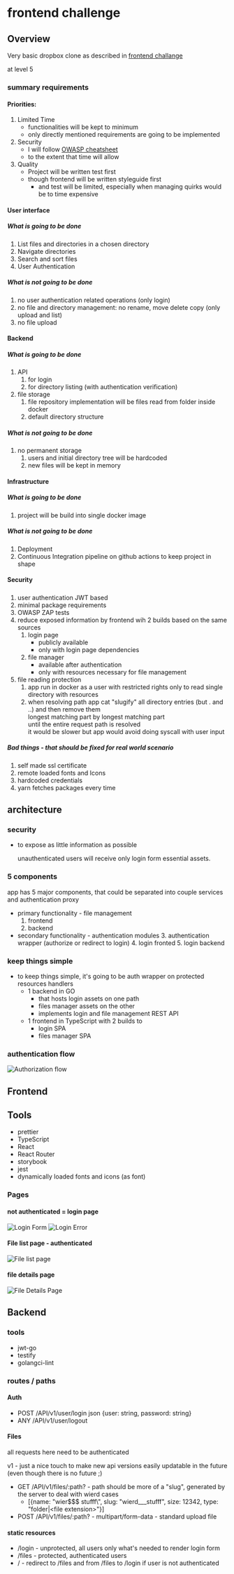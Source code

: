 # frontend challenge

## Overview
Very basic dropbox clone as described in [frontend challange](https://github.com/gravitational/careers/blob/main/challenges/frontend/challenge.md)

at level 5

### summary requirements

#### Priorities: 
1. Limited Time  
   - functionalities will be kept to minimum 
   - only directly mentioned requirements are going to be implemented
2. Security
   - I will follow [OWASP cheatsheet](https://cheatsheetseries.owasp.org/)
   - to the extent that time will allow
3. Quality
   - Project will be written test first 
   - though frontend will be written styleguide first 
     - and test will be limited, especially when managing quirks would be to time expensive


#### User interface
##### What is going to be done
 1. List files and directories in a chosen directory 
 2. Navigate directories
 3. Search and sort files
 4. User Authentication

##### What is not going to be done
 1. no user authentication related operations (only login)
 2. no file and directory management: no rename, move delete copy (only upload and list)
 3. no file upload

#### Backend
##### What is going to be done
1. API 
   1. for login 
   2. for directory listing (with authentication verification)
2. file storage
   1. file repository implementation will be files read from folder inside docker
   2. default directory structure

##### What is not going to be done
 1. no permanent storage 
    1. users and initial directory tree will be hardcoded
    2. new files will be kept in memory 

#### Infrastructure
##### What is going to be done
1. project will be build into single docker image
##### What is not going to be done
1. Deployment
2. Continuous Integration pipeline on github actions to keep project in shape


#### Security
##### 
1. user authentication JWT based
2. minimal package requirements
3. OWASP ZAP tests
4. reduce exposed information by frontend wih 2 builds based on the same sources
   1. login page 
      - publicly available
      - only with login page dependencies
   2. file manager 
      - available after authentication
      - only with resources necessary for file management
5. file reading protection
   1. app run in docker as a user with restricted rights only to read single directory with resources
   2. when resolving path app cat "slugify" all directory entries (but . and ..) and then remove them <br />
      longest matching part by longest matching part<br />
      until the entire request path is resolved<br />
      it would be slower but app would avoid doing syscall with user input
##### Bad things - that should be fixed for real world scenario
1. self made ssl certificate 
2. remote loaded fonts and Icons 
3. hardcoded credentials
4. yarn fetches packages every time


## architecture 

### security
 - to expose as little information as possible 
     
   unauthenticated users will receive only login form essential assets.


### 5 components
 app has 5 major components, that could be separated into couple services and authentication proxy
- primary functionality - file management
    1. frontend
    2. backend
- secondary functionality - authentication modules
    3. authentication wrapper (authorize or redirect to login)
    4. login fronted
    5. login backend
    

### keep things simple
- to keep things simple, it's going to be auth wrapper on protected resources handlers
    - 1 backend in GO
        - that hosts login assets on one path
        - files manager assets on the other
        - implements login and file management REST API
    - 1 frontend in TypeScript with 2 builds to 
        - login SPA
        - files manager SPA 

### authentication flow
![Authorization flow](authorization_flow.png)

## Frontend

## Tools
 - prettier
 - TypeScript 
 - React
 - React Router
 - storybook
 - jest
 - dynamically loaded fonts and icons (as font)


### Pages

#### not authenticated = login page


![Login Form](login.png)
![Login Error](login_error.png)


#### File list page - authenticated
   
![File list page](files.png)

#### file details page

![File Details Page](details.png)

## Backend

### tools
- jwt-go
- testify
- golangci-lint

### routes / paths

#### Auth
- POST /API/v1/user/login json {user: string, password: string} 
- ANY  /API/v1/user/logout

#### Files
  all requests here need to be authenticated

  v1 - just a nice touch to make new api versions easily updatable in the future (even though there is no future ;) 
 - GET /API/v1/files/:path? - path should be more of a "slug", generated by the server to deal with wierd cases
   - [{name: "wier$$$ stufff\\", slug: "wierd___stufff", size: 12342, type: "folder|\<file extension\>"}]
 - POST /API/v1/files/:path? - multipart/form-data - standard upload file


#### static resources
 - /login - unprotected, all users only what's needed to render login form
 - /files - protected, authenticated users 
 - / - redirect to /files and from /files to /login if user is not authenticated

